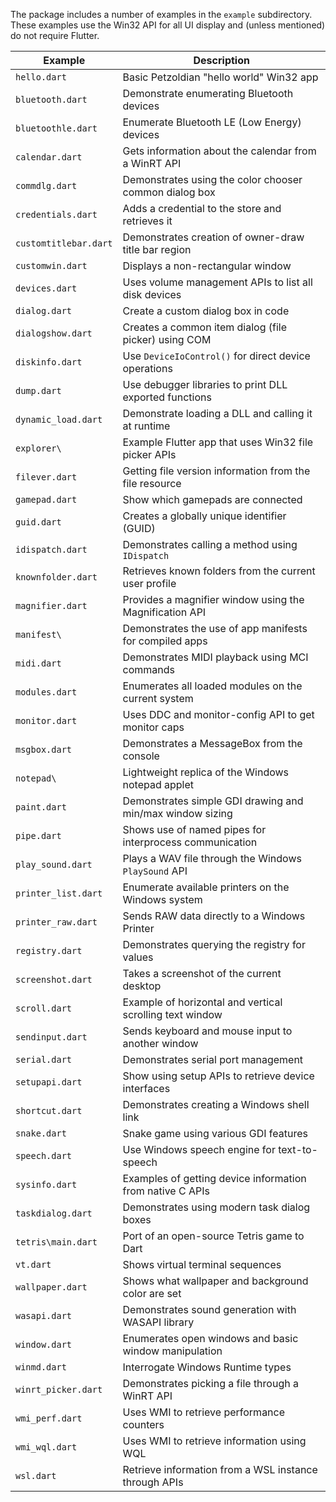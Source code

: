 The package includes a number of examples in the `example` subdirectory. These
examples use the Win32 API for all UI display and (unless mentioned) do not
require Flutter.

| Example               | Description                                               |
| --------------------- | --------------------------------------------------------- |
| `hello.dart`          | Basic Petzoldian "hello world" Win32 app                  |
| `bluetooth.dart`      | Demonstrate enumerating Bluetooth devices                 |
| `bluetoothle.dart`    | Enumerate Bluetooth LE (Low Energy) devices               |
| `calendar.dart`       | Gets information about the calendar from a WinRT API      |
| `commdlg.dart`        | Demonstrates using the color chooser common dialog box    |
| `credentials.dart`    | Adds a credential to the store and retrieves it           |
| `customtitlebar.dart` | Demonstrates creation of owner-draw title bar region      |
| `customwin.dart`      | Displays a non-rectangular window                         |
| `devices.dart`        | Uses volume management APIs to list all disk devices      |
| `dialog.dart`         | Create a custom dialog box in code                        |
| `dialogshow.dart`     | Creates a common item dialog (file picker) using COM      |
| `diskinfo.dart`       | Use `DeviceIoControl()` for direct device operations      |
| `dump.dart`           | Use debugger libraries to print DLL exported functions    |
| `dynamic_load.dart`   | Demonstrate loading a DLL and calling it at runtime       |
| `explorer\`           | Example Flutter app that uses Win32 file picker APIs      |
| `filever.dart`        | Getting file version information from the file resource   |
| `gamepad.dart`        | Show which gamepads are connected                         |
| `guid.dart`           | Creates a globally unique identifier (GUID)               |
| `idispatch.dart`      | Demonstrates calling a method using `IDispatch`           |
| `knownfolder.dart`    | Retrieves known folders from the current user profile     |
| `magnifier.dart`      | Provides a magnifier window using the Magnification API   |
| `manifest\`           | Demonstrates the use of app manifests for compiled apps   |
| `midi.dart`           | Demonstrates MIDI playback using MCI commands             |
| `modules.dart`        | Enumerates all loaded modules on the current system       |
| `monitor.dart`        | Uses DDC and monitor-config API to get monitor caps       |
| `msgbox.dart`         | Demonstrates a MessageBox from the console                |
| `notepad\`            | Lightweight replica of the Windows notepad applet         |
| `paint.dart`          | Demonstrates simple GDI drawing and min/max window sizing |
| `pipe.dart`           | Shows use of named pipes for interprocess communication   |
| `play_sound.dart`     | Plays a WAV file through the Windows `PlaySound` API      |
| `printer_list.dart`   | Enumerate available printers on the Windows system        |
| `printer_raw.dart`    | Sends RAW data directly to a Windows Printer              |
| `registry.dart`       | Demonstrates querying the registry for values             |
| `screenshot.dart`     | Takes a screenshot of the current desktop                 |
| `scroll.dart`         | Example of horizontal and vertical scrolling text window  |
| `sendinput.dart`      | Sends keyboard and mouse input to another window          |
| `serial.dart`         | Demonstrates serial port management                       |
| `setupapi.dart`       | Show using setup APIs to retrieve device interfaces       |
| `shortcut.dart`       | Demonstrates creating a Windows shell link                |
| `snake.dart`          | Snake game using various GDI features                     |
| `speech.dart`         | Use Windows speech engine for text-to-speech              |
| `sysinfo.dart`        | Examples of getting device information from native C APIs |
| `taskdialog.dart`     | Demonstrates using modern task dialog boxes               |
| `tetris\main.dart`    | Port of an open-source Tetris game to Dart                |
| `vt.dart`             | Shows virtual terminal sequences                          |
| `wallpaper.dart`      | Shows what wallpaper and background color are set         |
| `wasapi.dart`         | Demonstrates sound generation with WASAPI library         |
| `window.dart`         | Enumerates open windows and basic window manipulation     |
| `winmd.dart`          | Interrogate Windows Runtime types                         |
| `winrt_picker.dart`   | Demonstrates picking a file through a WinRT API           |
| `wmi_perf.dart`       | Uses WMI to retrieve performance counters                 |
| `wmi_wql.dart`        | Uses WMI to retrieve information using WQL                |
| `wsl.dart`            | Retrieve information from a WSL instance through APIs     |
